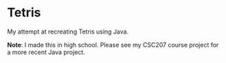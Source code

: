 # Tetris
My attempt at recreating Tetris using Java.

**Note**: I made this in high school. Please see my CSC207 course project for a more recent Java project.
